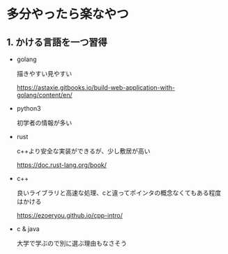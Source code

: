 # 多分やったら楽なやつ

## 1. かける言語を一つ習得
- golang

    描きやすい見やすい

    https://astaxie.gitbooks.io/build-web-application-with-golang/content/en/

- python3

    初学者の情報が多い

- rust

    c++より安全な実装ができるが、少し敷居が高い

    https://doc.rust-lang.org/book/

- c++

    良いライブラリと高速な処理、cと違ってポインタの概念なくてもある程度はかける

    https://ezoeryou.github.io/cpp-intro/

- c & java

    大学で学ぶので別に選ぶ理由もなさそう